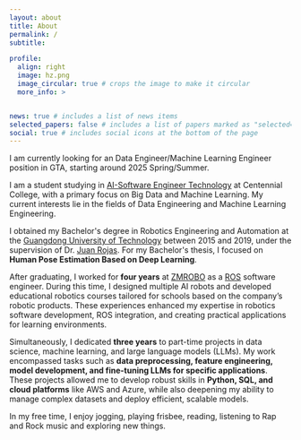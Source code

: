 ```yaml
---
layout: about
title: About
permalink: /
subtitle: 

profile:
  align: right
  image: hz.png
  image_circular: true # crops the image to make it circular
  more_info: >


news: true # includes a list of news items
selected_papers: false # includes a list of papers marked as "selected={true}"
social: true # includes social icons at the bottom of the page
---
```


I am currently looking for an Data Engineer/Machine Learning Engineer position in GTA, starting around 2025 Spring/Summer.

I am a student studying in [AI-Software Engineer Technology](https://www.centennialcollege.ca/programs-courses/full-time/artificial-intelligence-fast-track) at Centennial College, with a primary focus on Big Data and Machine Learning. My current interests lie in the fields of Data Engineering and Machine Learning Engineering.

I obtained my Bachelor's degree in Robotics Engineering and Automation at the [Guangdong University of Technology](https://english.gdut.edu.cn/) between 2015 and 2019, under the supervision of Dr. [Juan Rojas](http://www.juanrojas.net/). For my Bachelor's thesis, I focused on **Human Pose Estimation Based on Deep Learning**.

After graduating, I worked for **four years** at [ZMROBO](https://www.zmrobo.com/) as a [ROS](https://www.ros.org/) software engineer. During this time, I designed multiple AI robots and developed educational robotics courses tailored for schools based on the company’s robotic products. These experiences enhanced my expertise in robotics software development, ROS integration, and creating practical applications for learning environments.

Simultaneously, I dedicated **three years** to part-time projects in data science, machine learning, and large language models (LLMs). My work encompassed tasks such as **data preprocessing, feature engineering, model development, and fine-tuning LLMs for specific applications**. These projects allowed me to develop robust skills in **Python, SQL, and cloud platforms** like AWS and Azure, while also deepening my ability to manage complex datasets and deploy efficient, scalable models.

In my free time, I enjoy jogging, playing frisbee, reading, listening to Rap and Rock music and exploring new things.
